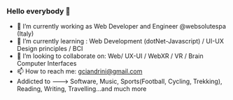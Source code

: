 ### Hello everybody 👋

- 🔭 I’m currently working as Web Developer and Engineer @websolutespa (Italy)
- 🌱 I’m currently learning : Web Development (dotNet-Javascript) / UI-UX Design principles / BCI
- 👯 I’m looking to collaborate on: Web/ UX-UI / WebXR / VR / Brain Computer Interfaces
- 📫 How to reach me: gciandrini@gmail.com 
- Addicted to ---> Software, Music, Sports(Football, Cycling, Trekking), Reading, Writing, Travelling...and much more 
